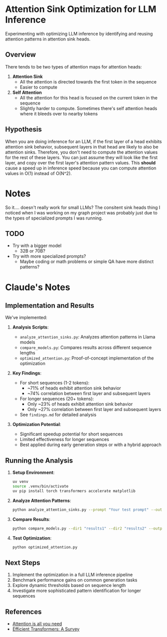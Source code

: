 # Attention Sink Optimization for LLM Inference

Experimenting with optimizing LLM inference by identifying and reusing attention patterns in attention sink heads.

## Overview

There tends to be two types of attention maps for attention heads:

1) **Attention Sink**
    - All the attention is directed towards the first token in the sequence
    - Easier to compute
2) **Self Attention**
    - All the attention for this head is focused on the current token in the sequence
    - Slightly harder to compute. Sometimes there's self attention heads where it bleeds over to nearby tokens

## Hypothesis

When you are doing inference for an LLM, if the first layer of a head exhibits attention sink behavior, subsequent layers in that head are likely to also be attention sinks. Therefore, you don't need to compute the attention values for the rest of these layers. You can just assume they will look like the first layer, and copy over the first layer's attention pattern values. This **should** cause a speed up in inference speed because you can compute attention values in O(1) instead of O(N^2).


# Notes
So it.... doesn't really work for small LLMs? The consitent sink heads thing I noticed when I was working on my graph project was probably just due to the types of specialized prompts I was running.

## TODO
- Try with a bigger model
    - 32B or 70B?
- Try with more specialized prompts?
    - Maybe coding or math problems or simple QA have more distinct patterns?

# Claude's Notes

## Implementation and Results

We've implemented:

1. **Analysis Scripts**:
   - `analyze_attention_sinks.py`: Analyzes attention patterns in Llama models
   - `compare_models.py`: Compares results across different sequence lengths
   - `optimized_attention.py`: Proof-of-concept implementation of the optimization

2. **Key Findings**:
   - For short sequences (1-2 tokens):
     - ~71% of heads exhibit attention sink behavior
     - ~74% correlation between first layer and subsequent layers
   - For longer sequences (20+ tokens):
     - Only ~23% of heads exhibit attention sink behavior
     - Only ~27% correlation between first layer and subsequent layers
   - See `findings.md` for detailed analysis

3. **Optimization Potential**:
   - Significant speedup potential for short sequences
   - Limited effectiveness for longer sequences
   - Best applied during early generation steps or with a hybrid approach

## Running the Analysis

1. **Setup Environment**:
   ```bash
   uv venv
   source .venv/bin/activate
   uv pip install torch transformers accelerate matplotlib
   ```

2. **Analyze Attention Patterns**:
   ```bash
   python analyze_attention_sinks.py --prompt "Your test prompt" --output-dir "results"
   ```

3. **Compare Results**:
   ```bash
   python compare_models.py --dir1 "results1" --dir2 "results2" --output "comparison"
   ```

4. **Test Optimization**:
   ```bash
   python optimized_attention.py
   ```

## Next Steps

1. Implement the optimization in a full LLM inference pipeline
2. Benchmark performance gains on common generation tasks
3. Explore dynamic thresholds based on sequence length
4. Investigate more sophisticated pattern identification for longer sequences

## References

- [Attention is all you need](https://arxiv.org/abs/1706.03762)
- [Efficient Transformers: A Survey](https://arxiv.org/abs/2009.06732)

